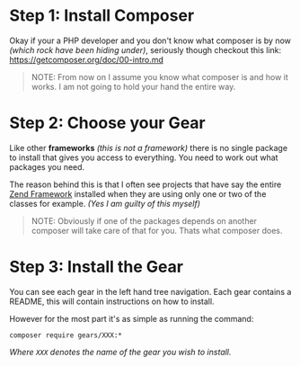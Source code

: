 Step 1: Install Composer
================================================================================
Okay if your a PHP developer and you don't know what composer is by now
_(which rock have been hiding under)_, seriously though checkout this link:
https://getcomposer.org/doc/00-intro.md

> NOTE: From now on I assume you know what composer is and how it works.
> I am not going to hold your hand the entire way.

Step 2: Choose your Gear
================================================================================
Like other **frameworks** _(this is not a framework)_ there is no single
package to install that gives you access to everything.
You need to work out what packages you need.

The reason behind this is that I often see projects that have say the entire
[Zend Framework](http://framework.zend.com/) installed when they are using only
one or two of the classes for example. _(Yes I am guilty of this myself)_

> NOTE: Obviously if one of the packages depends on another composer
> will take care of that for you. Thats what composer does.

Step 3: Install the Gear
================================================================================
You can see each gear in the left hand tree navigation.
Each gear contains a README, this will contain instructions on how to install.

However for the most part it's as simple as running the command:

```
composer require gears/XXX:*
```

_Where ```XXX``` denotes the name of the gear you wish to install._

